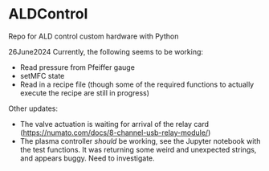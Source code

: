 # ALDControl
Repo for ALD control custom hardware with Python

26June2024 Currently, the following seems to be working:
- Read pressure from Pfeiffer gauge
- setMFC state
- Read in a recipe file (though some of the required functions to actually execute the recipe are still in progress)

Other updates:
- The valve actuation is waiting for arrival of the relay card (https://numato.com/docs/8-channel-usb-relay-module/)
- The plasma controller *should* be working, see the Jupyter notebook with the test functions. It was returning some weird and unexpected strings, and appears buggy. Need to investigate.
